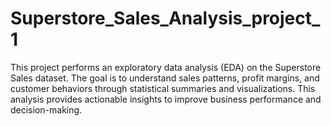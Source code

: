 # Superstore_Sales_Analysis_project_1
This project performs an exploratory data analysis (EDA) on the Superstore Sales dataset. The goal is to understand sales patterns, profit margins, and customer behaviors through statistical summaries and visualizations. This analysis provides actionable insights to improve business performance and decision-making.
